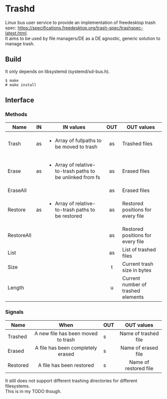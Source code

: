 # Trashd

Linux bus user service to provide an implementation of freedesktop trash spec: https://specifications.freedesktop.org/trash-spec/trashspec-latest.html.  
It aims to be used by file managers/DE as a DE agnostic, generic solution to manage trash.  

## Build
It only depends on libsystemd (systemd/sd-bus.h).  

    $ make
    # make install

## Interface
### Methods
| Name | IN | IN values | OUT | OUT values |
|-|:-:|-|:-:|-|
| Trash | as | <ul><li>Array of fullpaths to be moved to trash</li></ul> | as | Trashed files |
| Erase | as | <ul><li>Array of relative-to-trash paths to be unlinked from fs</li></ul> | as | Erased files |
| EraseAll | | | as | Erased files |
| Restore | as | <ul><li>Array of relative-to-trash paths to be restored</li></ul> | as | Restored positions for every file |
| RestoreAll | | | as | Restored positions for every file |
| List | | | as | List of trashed files |
| Size | | | t | Current trash size in bytes |
| Length | | | u | Current number of trashed elements |

### Signals
| Name | When | OUT | OUT values |
|-|:-:|-|:-:|
| Trashed | A new file has been moved to trash | s | Name of trashed file |
| Erased | A file has been completely erased | s | Name of erased file |
| Restored | A file has been restored | s | Name of restored file |

It still does not support different trashing directories for different filesystems.  
This is in my TODO though.
